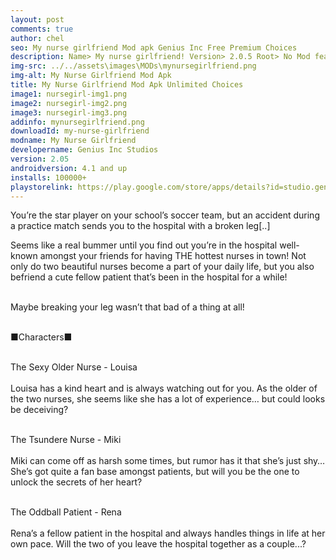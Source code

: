 ```yaml
---
layout: post
comments: true
author: chel
seo: My nurse girlfriend Mod apk Genius Inc Free Premium Choices 
description: Name> My nurse girlfriend! Version> 2.0.5 Root> No Mod features> Free Premium Choices Preview Tutorial Install> Install Steps> Download
img-src: ../../assets\images\MODs\mynursegirlfriend.png
img-alt: My Nurse Girlfriend Mod Apk
title: My Nurse Girlfriend Mod Apk Unlimited Choices
image1: nursegirl-img1.png
image2: nursegirl-img2.png
image3: nursegirl-img3.png
addinfo: mynursegirlfriend.png
downloadId: my-nurse-girlfriend
modname: My Nurse Girlfriend
developername: Genius Inc Studios
version: 2.05
androidversion: 4.1 and up
installs: 100000+
playstorelink: https://play.google.com/store/apps/details?id=studio.genius.nurse
---
```

<p>You’re the star player on your school’s soccer team, but an accident during a practice match sends you to the hospital with a broken leg[..]

Seems like a real bummer until you find out you’re in the hospital well-known amongst your friends for having THE hottest nurses in town! Not only do two beautiful nurses become a part of your daily life, but you also befriend a cute fellow patient that’s been in the hospital for a while!<br><br>

Maybe breaking your leg wasn’t that bad of a thing at all!<br><br>

■Characters■<br><br>

The Sexy Older Nurse - Louisa<br><br>
Louisa has a kind heart and is always watching out for you. As the older of the two nurses, she seems like she has a lot of experience… but could looks be deceiving?<br><br>

The Tsundere Nurse - Miki<br><br>
Miki can come off as harsh some times, but rumor has it that she’s just shy… She’s got quite a fan base amongst patients, but will you be the one to unlock the secrets of her heart?<br><br>

The Oddball Patient - Rena<br><br>
Rena’s a fellow patient in the hospital and always handles things in life at her own pace. Will the two of you leave the hospital together as a couple...?<br><br>
</p>
